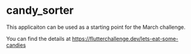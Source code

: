 # candy_sorter

This applicaiton can be used as a starting point for the March challenge.

You can find the details at https://flutterchallenge.dev/lets-eat-some-candies
